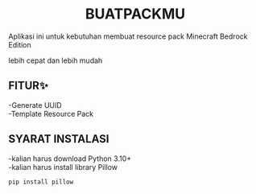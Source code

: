 <h1 align="center">BUATPACKMU</h1>
Aplikasi ini untuk kebutuhan membuat resource pack Minecraft Bedrock Edition
<p>lebih cepat dan lebih mudah</p>

## FITUR✨
-Generate UUID  
-Template Resource Pack

## SYARAT INSTALASI
-kalian harus download Python 3.10+  
-kalian harus install library Pillow
<pre><code>pip install pillow</code></pre>
